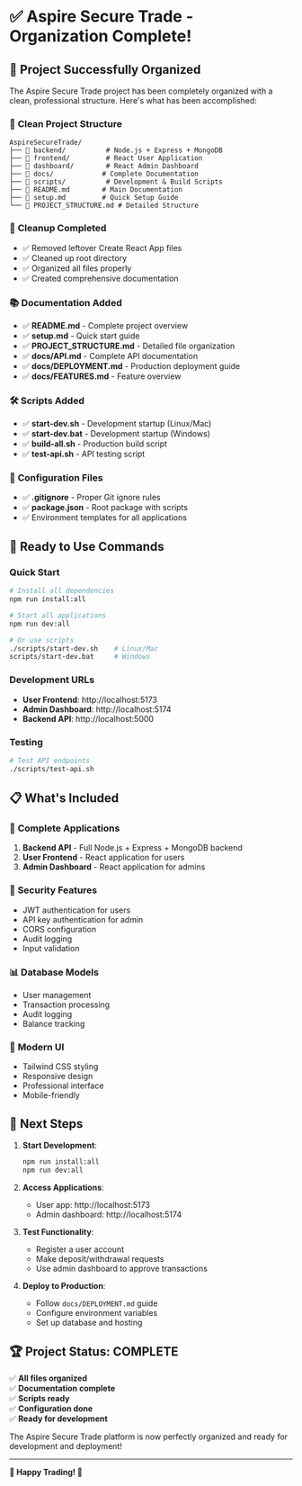 # ✅ Aspire Secure Trade - Organization Complete!

## 🎉 Project Successfully Organized

The Aspire Secure Trade project has been completely organized with a clean, professional structure. Here's what has been accomplished:

### 📁 **Clean Project Structure**
```
AspireSecureTrade/
├── 📁 backend/          # Node.js + Express + MongoDB
├── 📁 frontend/         # React User Application  
├── 📁 dashboard/        # React Admin Dashboard
├── 📁 docs/            # Complete Documentation
├── 📁 scripts/          # Development & Build Scripts
├── 📄 README.md        # Main Documentation
├── 📄 setup.md         # Quick Setup Guide
└── 📄 PROJECT_STRUCTURE.md # Detailed Structure
```

### 🧹 **Cleanup Completed**
- ✅ Removed leftover Create React App files
- ✅ Cleaned up root directory
- ✅ Organized all files properly
- ✅ Created comprehensive documentation

### 📚 **Documentation Added**
- ✅ **README.md** - Complete project overview
- ✅ **setup.md** - Quick start guide
- ✅ **PROJECT_STRUCTURE.md** - Detailed file organization
- ✅ **docs/API.md** - Complete API documentation
- ✅ **docs/DEPLOYMENT.md** - Production deployment guide
- ✅ **docs/FEATURES.md** - Feature overview

### 🛠️ **Scripts Added**
- ✅ **start-dev.sh** - Development startup (Linux/Mac)
- ✅ **start-dev.bat** - Development startup (Windows)
- ✅ **build-all.sh** - Production build script
- ✅ **test-api.sh** - API testing script

### 🔧 **Configuration Files**
- ✅ **.gitignore** - Proper Git ignore rules
- ✅ **package.json** - Root package with scripts
- ✅ Environment templates for all applications

## 🚀 **Ready to Use Commands**

### Quick Start
```bash
# Install all dependencies
npm run install:all

# Start all applications
npm run dev:all

# Or use scripts
./scripts/start-dev.sh    # Linux/Mac
scripts/start-dev.bat     # Windows
```

### Development URLs
- **User Frontend**: http://localhost:5173
- **Admin Dashboard**: http://localhost:5174  
- **Backend API**: http://localhost:5000

### Testing
```bash
# Test API endpoints
./scripts/test-api.sh
```

## 📋 **What's Included**

### 🎯 **Complete Applications**
1. **Backend API** - Full Node.js + Express + MongoDB backend
2. **User Frontend** - React application for users
3. **Admin Dashboard** - React application for admins

### 🔐 **Security Features**
- JWT authentication for users
- API key authentication for admin
- CORS configuration
- Audit logging
- Input validation

### 📊 **Database Models**
- User management
- Transaction processing
- Audit logging
- Balance tracking

### 🎨 **Modern UI**
- Tailwind CSS styling
- Responsive design
- Professional interface
- Mobile-friendly

## 🎯 **Next Steps**

1. **Start Development**:
   ```bash
   npm run install:all
   npm run dev:all
   ```

2. **Access Applications**:
   - User app: http://localhost:5173
   - Admin dashboard: http://localhost:5174

3. **Test Functionality**:
   - Register a user account
   - Make deposit/withdrawal requests
   - Use admin dashboard to approve transactions

4. **Deploy to Production**:
   - Follow `docs/DEPLOYMENT.md` guide
   - Configure environment variables
   - Set up database and hosting

## 🏆 **Project Status: COMPLETE**

✅ **All files organized**  
✅ **Documentation complete**  
✅ **Scripts ready**  
✅ **Configuration done**  
✅ **Ready for development**  

The Aspire Secure Trade platform is now perfectly organized and ready for development and deployment!

---

**🎉 Happy Trading! 🚀**
